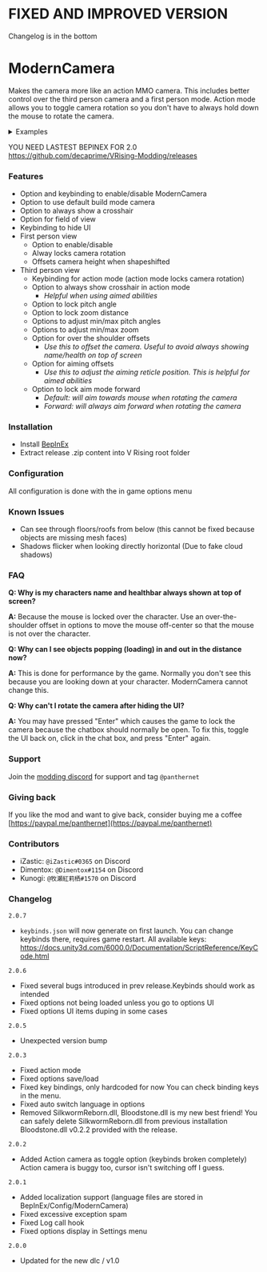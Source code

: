 # FIXED AND IMPROVED VERSION
Changelog is in the bottom

# ModernCamera
Makes the camera more like an action MMO camera. This includes better control over the third person camera and a first person mode. Action mode allows you to toggle camera rotation so you don't have to always hold down the mouse to rotate the camera.

<details>
<summary>Examples</summary>
<ul>
<li><img src="https://i.imgur.com/bQVtdqg.jpg" alt="example 1"></img></li>
<li><a href="https://www.youtube.com/embed/tMhuAOtTez0">YouTubeVideo</a></li>
</ul>
</details>

YOU NEED LASTEST BEPINEX FOR 2.0 https://github.com/decaprime/VRising-Modding/releases


### Features
- Option and keybinding to enable/disable ModernCamera
- Option to use default build mode camera
- Option to always show a crosshair
- Option for field of view
- Keybinding to hide UI
- First person view
    - Option to enable/disable
    - Alway locks camera rotation
    - Offsets camera height when shapeshifted
- Third person view
    - Keybinding for action mode (action mode locks camera rotation)
    - Option to always show crosshair in action mode
        - _Helpful when using aimed abilities_
    - Option to lock pitch angle
    - Option to lock zoom distance
    - Options to adjust min/max pitch angles
    - Options to adjust min/max zoom
    - Option for over the shoulder offsets
        - _Use this to offset the camera. Useful to avoid always showing name/health on top of screen_
    - Option for aiming offsets
        - _Use this to adjust the aiming reticle position. This is helpful for aimed abilities_
    - Option to lock aim mode forward
        - _Default: will aim towards mouse when rotating the camera_
        - _Forward: will always aim forward when rotating the camera_


### Installation
- Install [BepInEx](https://v-rising.thunderstore.io/package/BepInEx/BepInExPack_V_Rising/)
- Extract release .zip content into V Rising root folder


### Configuration
All configuration is done with the in game options menu


### Known Issues
- Can see through floors/roofs from below (this cannot be fixed because objects are missing mesh faces)
- Shadows flicker when looking directly horizontal (Due to fake cloud shadows)


### FAQ
**Q: Why is my characters name and healthbar always shown at top of screen?**

**A:** Because the mouse is locked over the character. Use an over-the-shoulder offset in options to move the mouse off-center so that the mouse is not over the character.

**Q: Why can I see objects popping (loading) in and out in the distance now?**

**A:** This is done for performance by the game. Normally you don't see this because you are looking down at your character. ModernCamera cannot change this.

**Q: Why can't I rotate the camera after hiding the UI?**

**A:** You may have pressed "Enter" which causes the game to lock the camera because the chatbox should normally be open. To fix this, toggle the UI back on, click in the chat box, and press "Enter" again.


### Support
Join the [modding discord](https://vrisingmods.com/discord) for support and tag `@panthernet`


### Giving back
If you like the mod and want to give back, consider buying me a coffee [https://paypal.me/panthernet](https://paypal.me/panthernet)


### Contributors
- iZastic: `@iZastic#0365` on Discord
- Dimentox: `@Dimentox#1154` on Discord
- Kunogi: `@牧瀬紅莉栖#1570` on Discord


### Changelog
`2.0.7`
 - `keybinds.json` will now generate on first launch. You can change keybinds there, requires game restart.
All available keys: https://docs.unity3d.com/6000.0/Documentation/ScriptReference/KeyCode.html

`2.0.6`
 - Fixed several bugs introduced in prev release.Keybinds should work as intended
 - Fixed options not being loaded unless you go to options UI
 - Fixed options UI items duping in some cases

`2.0.5`
 - Unexpected version bump
 
`2.0.3`
 - Fixed action mode
 - Fixed options save/load
 - Fixed key bindings, only hardcoded for now
   You can check binding keys in the menu.
 - Fixed auto switch language in options
 - Removed SilkwormReborn.dll, Bloodstone.dll is my new best friend!
   You can safely delete SilkwormReborn.dll from previous installation
   Bloodstone.dll v0.2.2 provided with the release.

`2.0.2`
 - Added Action camera as toggle option (keybinds broken completely)
Action camera is buggy too, cursor isn't switching off I guess.

`2.0.1`
 - Added localization support (language files are stored in BepInEx/Config/ModernCamera)
 - Fixed excessive exception spam
 - Fixed Log call hook
 - Fixed options display in Settings menu

`2.0.0` 
- Updated for the new dlc / v1.0

</details>
